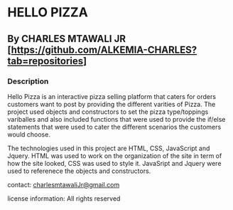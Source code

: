 # HELLO PIZZA

## By CHARLES MTAWALI JR [https://github.com/ALKEMIA-CHARLES?tab=repositories]

### Description

Hello Pizza is an interactive pizza selling platform that caters for orders customers want to post by providing the different varities of Pizza. The project used objects and constructors to set the pizza type/toppings variballes and also included functions that were used to provide the if/else statements that were used to cater the different scenarios the customers would choose.

The technologies used in this project are HTML, CSS, JavaScript and Jquery.  HTML was used to work on the organization of the site in term of how the site looked, CSS was used to style it. JavaSript and Jquery were used to referenece the objects and constructors. 

contact: charlesmtawaliJr@gmail.com

license information: All rights reserved